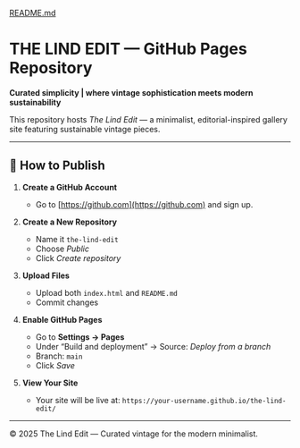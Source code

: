 [README.md](https://github.com/user-attachments/files/23024340/README.md)
# THE LIND EDIT — GitHub Pages Repository

**Curated simplicity | where vintage sophistication meets modern sustainability**

This repository hosts *The Lind Edit* — a minimalist, editorial-inspired gallery site featuring sustainable vintage pieces.

---

## 🚀 How to Publish

1. **Create a GitHub Account**
   - Go to [https://github.com](https://github.com) and sign up.

2. **Create a New Repository**
   - Name it `the-lind-edit`
   - Choose *Public*
   - Click *Create repository*

3. **Upload Files**
   - Upload both `index.html` and `README.md`
   - Commit changes

4. **Enable GitHub Pages**
   - Go to **Settings → Pages**
   - Under “Build and deployment” → Source: *Deploy from a branch*
   - Branch: `main`
   - Click *Save*

5. **View Your Site**
   - Your site will be live at:
     `https://your-username.github.io/the-lind-edit/`

---

© 2025 The Lind Edit — Curated vintage for the modern minimalist.
